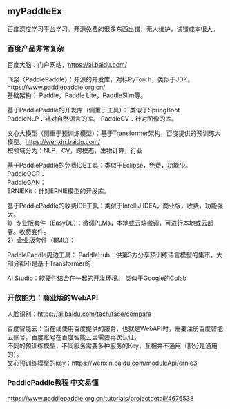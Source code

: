 ## myPaddleEx
百度深度学习平台学习。开源免费的很多东西出错，无人维护，试错成本很大。   

### 百度产品非常复杂

百度大脑：门户网站，https://ai.baidu.com/   

飞浆（PaddlePaddle）：开源的开发库，对标PyTorch，类似于JDK。https://www.paddlepaddle.org.cn/  
基础架构： Paddle，Paddle Lite，PaddleSlim等。

基于PaddlePaddle的开发库（侧重于工具）：  类似于SpringBoot  
PaddleNLP：针对自然语言的库。
PaddleCV：针对图像的库。

文心大模型（侧重于预训练模型）：基于Transformer架构，百度提供的预训练大模型。https://wenxin.baidu.com/  
按领域分为：NLP，CV，跨模态，生物计算，行业  

基于PaddlePaddle的免费IDE工具：类似于Eclipse，免费，功能少。   
PaddleOCR：  
PaddleGAN：  
ERNIEKit：针对ERNIE模型的开发库。  

基于PaddlePaddle的收费IDE工具：类似于IntelliJ IDEA，商业版，收费，功能强大。   
1）专业版套件（EasyDL）：微调PLMs，本地或云端微调，可进行本地或云部署。收费套件。  
2）企业版套件（BML）：  

PaddlePaddle周边工具：
PaddleHub：供第3方分享预训练语言模型的集市。大部分都不是基于Transformer的    

AI Studio：软硬件结合在一起的开发环境。   类似于Google的Colab

### 开放能力：商业版的WebAPI  
人脸识别：https://ai.baidu.com/tech/face/compare

百度智能云：当在线使用百度提供的服务，也就是WebAPI时，需要注册百度智能云账号。百度账号在百度智能云里需要再次认证。   
不同的预训练模型，不同服务需要多种服务的Key，互相并不通用（部分是通用的）。    
文心预训练模型的key：https://wenxin.baidu.com/moduleApi/ernie3  


### PaddlePaddle教程  中文易懂
https://www.paddlepaddle.org.cn/tutorials/projectdetail/4676538  


